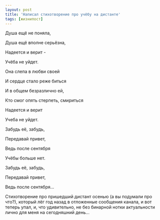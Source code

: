```yaml
---
layout: post
title: 'Написал стихотворение про учёбу на дистанте'
tags: [жизнипост]
---
```


Душа ещё не поняла,

Душа ещё вполне серьёзна,

Надеется и верит -

Учёба не уйдет.



Она слепа в любви своей

И сердце стало реже биться

И в общем безразлично ей,

Кто смог опять стерпеть, смириться

Надеется и верит

Учеба не уйдет. 



Забудь её, забудь,

Передавай привет,

Ведь после сентября

Учёбы больше нет.



Забудь её, забудь,

Передавай привет,

Ведь после сентября...



Стихотворение про пришедший дистант осенью (а вы подумали про что?), который лёг год назад в отложенные сообщения канала, и вот теперь упал, и, что удивительно, не без бинарной нотки актуальности лично для меня на сегодняшний день...